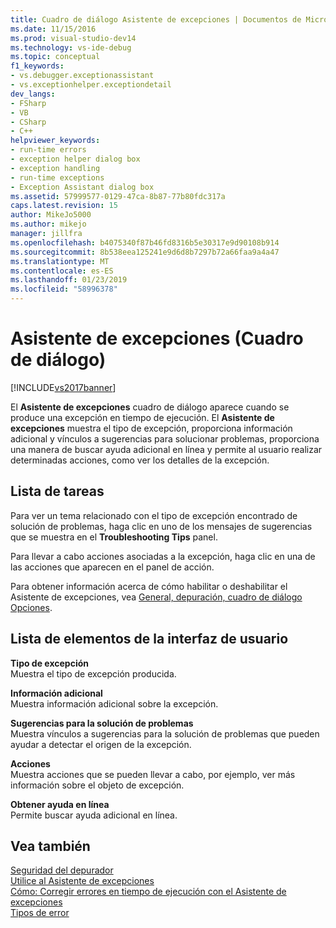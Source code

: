 ```yaml
---
title: Cuadro de diálogo Asistente de excepciones | Documentos de Microsoft
ms.date: 11/15/2016
ms.prod: visual-studio-dev14
ms.technology: vs-ide-debug
ms.topic: conceptual
f1_keywords:
- vs.debugger.exceptionassistant
- vs.exceptionhelper.exceptiondetail
dev_langs:
- FSharp
- VB
- CSharp
- C++
helpviewer_keywords:
- run-time errors
- exception helper dialog box
- exception handling
- run-time exceptions
- Exception Assistant dialog box
ms.assetid: 57999577-0129-47ca-8b87-77b80fdc317a
caps.latest.revision: 15
author: MikeJo5000
ms.author: mikejo
manager: jillfra
ms.openlocfilehash: b4075340f87b46fd8316b5e30317e9d90108b914
ms.sourcegitcommit: 8b538eea125241e9d6d8b7297b72a66faa9a4a47
ms.translationtype: MT
ms.contentlocale: es-ES
ms.lasthandoff: 01/23/2019
ms.locfileid: "58996378"
---
```

# <a name="exception-assistant-dialog-box"></a>Asistente de excepciones (Cuadro de diálogo)
[!INCLUDE[vs2017banner](../includes/vs2017banner.md)]

El **Asistente de excepciones** cuadro de diálogo aparece cuando se produce una excepción en tiempo de ejecución. El **Asistente de excepciones** muestra el tipo de excepción, proporciona información adicional y vínculos a sugerencias para solucionar problemas, proporciona una manera de buscar ayuda adicional en línea y permite al usuario realizar determinadas acciones, como ver los detalles de la excepción.  
  
## <a name="task-list"></a>Lista de tareas  
 Para ver un tema relacionado con el tipo de excepción encontrado de solución de problemas, haga clic en uno de los mensajes de sugerencias que se muestra en el **Troubleshooting Tips** panel.  
  
 Para llevar a cabo acciones asociadas a la excepción, haga clic en una de las acciones que aparecen en el panel de acción.  
  
 Para obtener información acerca de cómo habilitar o deshabilitar el Asistente de excepciones, vea [General, depuración, cuadro de diálogo Opciones](../debugger/general-debugging-options-dialog-box.md).  
  
## <a name="user-interface-element-list"></a>Lista de elementos de la interfaz de usuario  
 **Tipo de excepción**  
 Muestra el tipo de excepción producida.  
  
 **Información adicional**  
 Muestra información adicional sobre la excepción.  
  
 **Sugerencias para la solución de problemas**  
 Muestra vínculos a sugerencias para la solución de problemas que pueden ayudar a detectar el origen de la excepción.  
  
 **Acciones**  
 Muestra acciones que se pueden llevar a cabo, por ejemplo, ver más información sobre el objeto de excepción.  
  
 **Obtener ayuda en línea**  
 Permite buscar ayuda adicional en línea.  
  
## <a name="see-also"></a>Vea también  
 [Seguridad del depurador](../debugger/debugger-security.md)   
 [Utilice al Asistente de excepciones](http://msdn.microsoft.com/library/e0a78c50-7318-4d54-af51-40c00aea8711)   
 [Cómo: Corregir errores en tiempo de ejecución con el Asistente de excepciones](http://msdn.microsoft.com/library/23b08d45-7b20-42c9-bdc9-fb3157ad823b)   
 [Tipos de error](http://msdn.microsoft.com/library/3048aabf-8c97-4e13-9150-853769cb5f6f)
